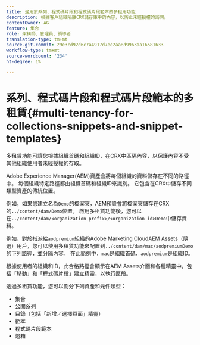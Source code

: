 ```yaml
---
title: 適用於系列、程式碼片段和程式碼片段範本的多租用功能
description: 根據客戶組織隔離CRX儲存庫中的內容，以防止未經授權的訪問。
contentOwner: AG
feature: 集合
role: 架構師、管理員、領導者
translation-type: tm+mt
source-git-commit: 29e3cd92d6c7a4917d7ee2aa8d9963aa16581633
workflow-type: tm+mt
source-wordcount: '234'
ht-degree: 1%

---
```



# 系列、程式碼片段和程式碼片段範本的多租賃{#multi-tenancy-for-collections-snippets-and-snippet-templates}

多租賃功能可讓您根據組織首碼和組織ID，在CRX中區隔內容，以保護內容不受其他組織使用者未經授權的存取。

Adobe Experience Manager(AEM)資產會將每個組織的資料儲存在不同的路徑中。 每個組織特定路徑都由組織首碼和組織ID來識別。
它包含在CRX中儲存不同類型資產的傳統位置。

例如，如果您建立名為`Demo`的檔案夾，AEM預設會將檔案夾儲存在CRX的`../content/dam/Demo`位置。 啟用多租賃功能後，您可以在`../content/dam/<organization prefix>/<organization id>Demo`中儲存資料。

例如，對於指派給`aodpremium`組織的Adobe Marketing CloudAEM Assets（隨選）用戶，您可以使用多租賃功能來配置到`../content/dam/mac/aodpremiumDemo`的下列路徑，並分隔內容。 在此範例中，`mac`是組織首碼，`aodpremium`是組織ID。

根據使用者的組織和ID，此合格路徑會顯示在AEM Assets介面和各種精靈中，包括「移動」和「程式碼片段」建立精靈，以執行區段。

透過多租賃功能，您可以劃分下列資產和元件類型：

* 集合
* 公開系列
* 目錄（包括「新增／選擇頁面」精靈）
* 範本
* 程式碼片段範本
* 燈箱
